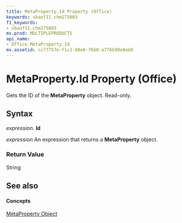 ```yaml
---
title: MetaProperty.Id Property (Office)
keywords: vbaof11.chm275003
f1_keywords:
- vbaof11.chm275003
ms.prod: MULTIPLEPRODUCTS
api_name:
- Office.MetaProperty.Id
ms.assetid: cc77757e-f1c1-60e8-76b8-a776b98e0eb8
---
```



# MetaProperty.Id Property (Office)

Gets the ID of the  **MetaProperty** object. Read-only.


## Syntax

 _expression_. **Id**

 _expression_ An expression that returns a **MetaProperty** object.


### Return Value

String


## See also


#### Concepts


[MetaProperty Object](metaproperty-object-office.md)

